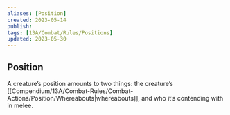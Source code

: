 ```yaml
---
aliases: [Position]
created: 2023-05-14
publish: 
tags: [13A/Combat/Rules/Positions]
updated: 2023-05-30
---
```


## Position

A creature’s position amounts to two things: the creature’s [[Compendium/13A/Combat-Rules/Combat-Actions/Position/Whereabouts|whereabouts]], and who it’s contending with in melee.

